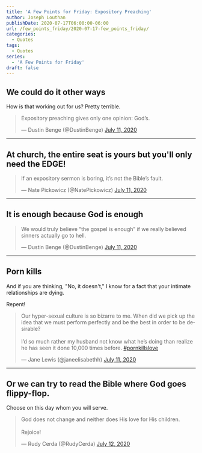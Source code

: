 ```yaml
---
title: 'A Few Points for Friday: Expository Preaching'
author: Joseph Louthan
publishDate: 2020-07-17T06:00:00-06:00
url: /few_points_friday/2020-07-17-few_points_friday/
categories:
  - Quotes
tags:
  - Quotes
series:
  - 'A Few Points for Friday'
draft: false
---
```


## We could do it other ways

How is that working out for us? Pretty terrible.

<blockquote class="twitter-tweet"><p lang="en" dir="ltr">Expository preaching gives only one opinion: God’s.</p>&mdash; Dustin Benge (@DustinBenge) <a href="https://twitter.com/DustinBenge/status/1281901515909849088?ref_src=twsrc%5Etfw">July 11, 2020</a></blockquote> <script async src="https://platform.twitter.com/widgets.js" charset="utf-8"></script>


------

## At church, the entire seat is yours but you'll only need the EDGE!

<blockquote class="twitter-tweet"><p lang="en" dir="ltr">If an expository sermon is boring, it’s not the Bible’s fault.</p>&mdash; Nate Pickowicz (@NatePickowicz) <a href="https://twitter.com/NatePickowicz/status/1282016775958298624?ref_src=twsrc%5Etfw">July 11, 2020</a></blockquote> <script async src="https://platform.twitter.com/widgets.js" charset="utf-8"></script>


------

## It is enough because God is enough

<blockquote class="twitter-tweet"><p lang="en" dir="ltr">We would truly believe “the gospel is enough” if we really believed sinners actually go to hell.</p>&mdash; Dustin Benge (@DustinBenge) <a href="https://twitter.com/DustinBenge/status/1281960520547999750?ref_src=twsrc%5Etfw">July 11, 2020</a></blockquote> <script async src="https://platform.twitter.com/widgets.js" charset="utf-8"></script>


------

## Porn kills

And if you are thinking, "No, it doesn't," I know for a fact that your intimate relationships are dying.

Repent!

<blockquote class="twitter-tweet"><p lang="en" dir="ltr">Our hyper-sexual culture is so bizarre to me. When did we pick up the idea that we must perform perfectly and be the best in order to be desirable? <br><br>I’d so much rather my husband not know what he’s doing than realize he has seen it done 10,000 times before. <a href="https://twitter.com/hashtag/pornkillslove?src=hash&amp;ref_src=twsrc%5Etfw">#pornkillslove</a></p>&mdash; Jane Lewis (@janeelisabethh) <a href="https://twitter.com/janeelisabethh/status/1282045718362898432?ref_src=twsrc%5Etfw">July 11, 2020</a></blockquote> <script async src="https://platform.twitter.com/widgets.js" charset="utf-8"></script>


------

## Or we can try to read the Bible where God goes flippy-flop. 

Choose on this day whom you will serve.

<blockquote class="twitter-tweet"><p lang="en" dir="ltr">God does not change and neither does His love for His children.<br><br>Rejoice!</p>&mdash; Rudy Cerda (@RudyCerda) <a href="https://twitter.com/RudyCerda/status/1282356998605070346?ref_src=twsrc%5Etfw">July 12, 2020</a></blockquote> <script async src="https://platform.twitter.com/widgets.js" charset="utf-8"></script>
